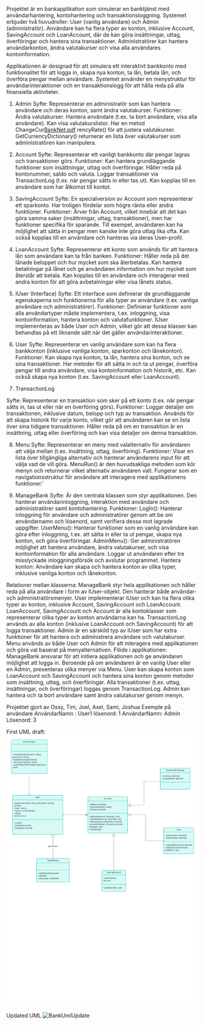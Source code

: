 Projektet är en bankapplikation som simulerar en banktjänst med användarhantering, kontohantering och transaktionsloggning. Systemet erbjuder två huvudroller: User (vanlig användare) och Admin (administratör). Användare kan ha flera typer av konton, inklusive Account, SavingAccount och LoanAccount, där de kan göra insättningar, uttag, överföringar och hantera sina transaktioner. Administratörer kan hantera användarkonton, ändra valutakurser och visa alla användares kontoinformation.

Applikationen är designad för att simulera ett interaktivt bankkonto med funktionalitet för att logga in, skapa nya konton, ta lån, betala lån, och överföra pengar mellan användare. Systemet använder en menystruktur för användarinteraktioner och en transaktionslogg för att hålla reda på alla finansiella aktiviteter.
  
1. Admin
Syfte: Representerar en administratör som kan hantera användare och deras konton, samt ändra valutakurser.
Funktioner:
Ändra valutakurser.
Hantera användare (t.ex. ta bort användare, visa alla användare).
Kan visa valutakurslistor.
Har en metod ChangeCur[BankNet.pdf](https://github.com/user-attachments/files/17748831/BankNet.pdf)
rencyRate() för att justera valutakurser.
GetCurrencyDictionary() returnerar en lista över valutakurser som administratören kan manipulera.

2. Account
Syfte: Representerar ett vanligt bankkonto där pengar lagras och transaktioner görs.
Funktioner:
Kan hantera grundläggande funktioner som insättningar, uttag och överföringar.
Håller reda på kontonummer, saldo och valuta.
Loggar transaktioner via TransactionLog (t.ex. när pengar sätts in eller tas ut).
Kan kopplas till en användare som har åtkomst till kontot.

3. SavingAccount
Syfte: En specialversion av Account som representerar ett sparkonto. Har troligen fördelar som högre ränta eller andra funktioner.
Funktioner:
Ärver från Account, vilket innebär att det kan göra samma saker (insättningar, uttag, transaktioner), men har funktioner specifika för sparande.
Till exempel, användaren kan ha möjlighet att sätta in pengar men kanske inte göra uttag lika ofta.
Kan också kopplas till en användare och hanteras via deras User-profil.

4. LoanAccount
Syfte: Representerar ett konto som används för att hantera lån som användare kan ta från banken.
Funktioner:
Håller reda på det lånade beloppet och hur mycket som ska återbetalas.
Kan hantera betalningar på lånet och ge användaren information om hur mycket som återstår att betala.
Kan kopplas till en användare och interagerar med andra konton för att göra avbetalningar eller visa lånets status.

5. IUser (Interface)
Syfte: Ett interface som definierar de grundläggande egenskaperna och funktionerna för alla typer av användare (t.ex. vanliga användare och administratörer).
Funktioner:
Definierar funktioner som alla användartyper måste implementera, t.ex. inloggning, visa kontoinformation, hantera konton och valutafunktioner.
IUser implementeras av både User och Admin, vilket gör att dessa klasser kan behandlas på ett liknande sätt när det gäller användarinteraktioner.

6. User
Syfte: Representerar en vanlig användare som kan ha flera bankkonton (inklusive vanliga konton, sparkonton och lånekonton).
Funktioner:
Kan skapa nya konton, ta lån, hantera sina konton, och se sina transaktioner.
Har metoder för att sätta in och ta ut pengar, överföra pengar till andra användare, visa kontoinformation och historik, etc.
Kan också skapa nya konton (t.ex. SavingAccount eller LoanAccount).
7. TransactionLog

Syfte: Representerar en transaktion som sker på ett konto (t.ex. när pengar sätts in, tas ut eller när en överföring görs).
Funktioner:
Loggar detaljer om transaktionen, inklusive datum, belopp och typ av transaktion.
Används för att skapa historik för varje konto, vilket gör att användaren kan se en lista över sina tidigare transaktioner.
Håller reda på om en transaktion är en insättning, uttag eller överföring och kan visa detaljer om denna transaktion.

8. Menu
Syfte: Representerar en meny med valalternativ för användaren att välja mellan (t.ex. insättning, uttag, överföring).
Funktioner:
Visar en lista över tillgängliga alternativ och hanterar användarens input för att välja vad de vill göra.
MenuRun() är den huvudsakliga metoden som kör menyn och returnerar vilket alternativ användaren valt.
Fungerar som en navigationsstruktur för användare att interagera med applikationens funktioner.'

9. ManageBank
Syfte: Är den centrala klassen som styr applikationen. Den hanterar användarinloggning, interaktion med användare och administratörer samt kontohantering.
Funktioner:
LogIn(): Hanterar inloggning för användare och administratörer genom att be om användarnamn och lösenord, samt verifiera dessa mot lagrade uppgifter.
UserMenu(): Hanterar funktioner som en vanlig användare kan göra efter inloggning, t.ex. att sätta in eller ta ut pengar, skapa nya konton, och göra överföringar.
AdminMenu(): Ger administratören möjlighet att hantera användare, ändra valutakurser, och visa kontoinformation för alla användare.
Loggar ut användaren efter tre misslyckade inloggningsförsök och avslutar programmet.
Hantera konton: Användare kan skapa och hantera konton av olika typer, inklusive vanliga konton och lånekonton.

Relationer mellan klasserna:
ManageBank styr hela applikationen och håller reda på alla användare i form av IUser-objekt. Den hanterar både användar- och administratörsmenyer.
User implementerar IUser och kan ha flera olika typer av konton, inklusive Account, SavingAccount och LoanAccount.
LoanAccount, SavingAccount och Account är alla kontoklasser som representerar olika typer av konton användarna kan ha.
TransactionLog används av alla konton (inklusive LoanAccount och SavingAccount) för att logga transaktioner.
Admin är en särskild typ av IUser som har extra funktioner för att hantera och administrera användare och valutakurser.
Menu används av både User och Admin för att interagera med applikationen och göra val baserat på menyalternativen.
Flöde i applikationen:
ManageBank ansvarar för att initiera applikationen och ge användaren möjlighet att logga in.
Beroende på om användaren är en vanlig User eller en Admin, presenteras olika menyer via Menu.
User kan skapa konton som LoanAccount och SavingAccount och hantera sina konton genom metoder som insättning, uttag, och överföringar.
Alla transaktioner (t.ex. uttag, insättningar, och överföringar) loggas genom TransactionLog.
Admin kan hantera och ta bort användare samt ändra valutakurser genom menyn.

Projektet gjort av Ossy, Tim, Joel, Axel, Sami, Joshua
Exemple på användare
AnvändarNamn : User1
lösenord: 1
AnvändarNamn: Admin
Lösenord: 3


First UML draft:
![Sample Image](BankNET2024/BankNet.png)

Updated UML
![BankUmlUpdate](https://github.com/user-attachments/assets/597ebc36-c706-4ced-9110-d4746d53e3ce)
